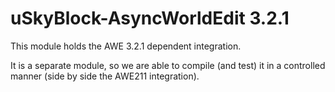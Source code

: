 # uSkyBlock-AsyncWorldEdit 3.2.1

This module holds the AWE 3.2.1 dependent integration.

It is a separate module, so we are able to compile (and test) it in a controlled manner (side by side the AWE211 integration).
